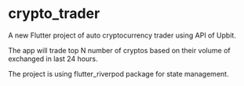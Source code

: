 # crypto_trader

A new Flutter project of auto cryptocurrency trader using API of Upbit.

The app will trade top N number of cryptos based on their volume of exchanged in last 24 hours.


The project is using flutter_riverpod package for state management.
